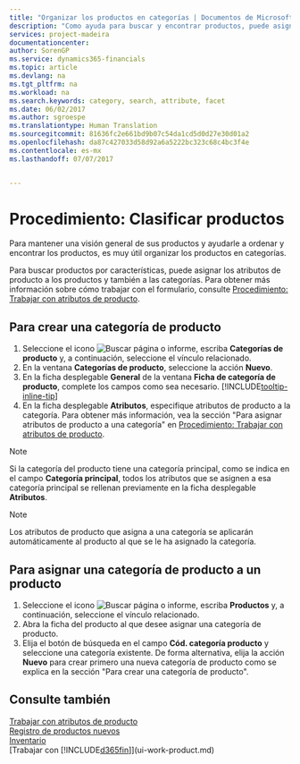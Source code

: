 ```yaml
---
title: "Organizar los productos en categorías | Documentos de Microsoft"
description: "Como ayuda para buscar y encontrar productos, puede asignar atributos de producto y organizar los productos en categorías."
services: project-madeira
documentationcenter: 
author: SorenGP
ms.service: dynamics365-financials
ms.topic: article
ms.devlang: na
ms.tgt_pltfrm: na
ms.workload: na
ms.search.keywords: category, search, attribute, facet
ms.date: 06/02/2017
ms.author: sgroespe
ms.translationtype: Human Translation
ms.sourcegitcommit: 81636fc2e661bd9b07c54da1cd5d0d27e30d01a2
ms.openlocfilehash: da87c427033d58d92a6a5222bc323c68c4bc3f4e
ms.contentlocale: es-mx
ms.lasthandoff: 07/07/2017


---
```

# <a name="how-to-categorize-items"></a>Procedimiento: Clasificar productos
Para mantener una visión general de sus productos y ayudarle a ordenar y encontrar los productos, es muy útil organizar los productos en categorías.

Para buscar productos por características, puede asignar los atributos de producto a los productos y también a las categorías. Para obtener más información sobre cómo trabajar con el formulario, consulte [Procedimiento: Trabajar con atributos de producto](inventory-how-work-item-attributes.md).

## <a name="to-create-an-item-category"></a>Para crear una categoría de producto
1. Seleccione el icono ![Buscar página o informe](media/ui-search/search_small.png "icono Buscar página o informe"), escriba **Categorías de producto** y, a continuación, seleccione el vínculo relacionado.
2. En la ventana **Categorías de producto**, seleccione la acción **Nuevo**.
3. En la ficha desplegable **General** de la ventana **Ficha de categoría de producto**, complete los campos como sea necesario. [!INCLUDE[tooltip-inline-tip](includes/tooltip-inline-tip_md.md)]
4. En la ficha desplegable **Atributos**, especifique atributos de producto a la categoría. Para obtener más información, vea la sección "Para asignar atributos de producto a una categoría" en [Procedimiento: Trabajar con atributos de producto](inventory-how-work-item-attributes.md).

> [!NOTE]  
>   Si la categoría del producto tiene una categoría principal, como se indica en el campo **Categoría principal**, todos los atributos que se asignen a esa categoría principal se rellenan previamente en la ficha desplegable **Atributos**.

> [!NOTE]  
>   Los atributos de producto que asigna a una categoría se aplicarán automáticamente al producto al que se le ha asignado la categoría.

## <a name="to-assign-an-item-category-to-an-item"></a>Para asignar una categoría de producto a un producto
1. Seleccione el icono ![Buscar página o informe](media/ui-search/search_small.png "icono Buscar página o informe"), escriba **Productos** y, a continuación, seleccione el vínculo relacionado.
2. Abra la ficha del producto al que desee asignar una categoría de producto.
3. Elija el botón de búsqueda en el campo **Cód. categoría producto** y seleccione una categoría existente. De forma alternativa, elija la acción **Nuevo** para crear primero una nueva categoría de producto como se explica en la sección "Para crear una categoría de producto".

## <a name="see-also"></a>Consulte también
[Trabajar con atributos de producto](inventory-how-work-item-attributes.md)  
[Registro de productos nuevos](inventory-how-register-new-items.md)  
[Inventario](inventory-manage-inventory.md)  
[Trabajar con [!INCLUDE[d365fin](includes/d365fin_md.md)]](ui-work-product.md)

